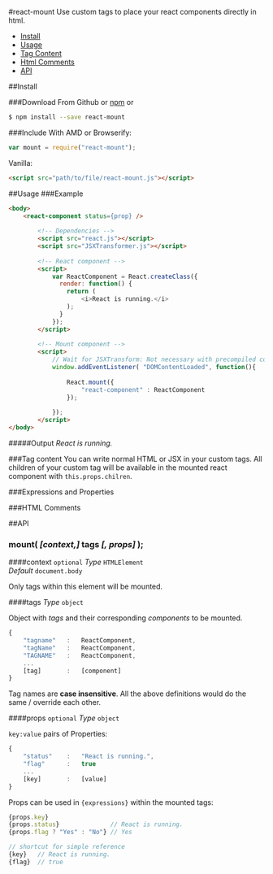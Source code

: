 #react-mount
Use custom tags to place your react components directly in html.

- [Install](#install)
- [Usage](#usage)
- [Tag Content](#tag-content)
- [Html Comments](#html-comments)
- [API](#api)


##Install

###Download
From Github or [npm](https://www.npmjs.org/package/react-mount) or

```sh
$ npm install --save react-mount
```

###Include
With AMD or Browserify:
```js
var mount = require("react-mount");
```
Vanilla:
```html
<script src="path/to/file/react-mount.js"></script>
```


##Usage
###Example

```html
<body>
    <react-component status={prop} />
		
		<!-- Dependencies -->
		<script src="react.js"></script>
		<script src="JSXTransformer.js"></script>
		
		<!-- React component -->
		<script>
		    var ReactComponent = React.createClass({
		      render: function() {
		        return (
		        	<i>React is running.</i>
		        );
		      }
		    });
		</script>
 		
		<!-- Mount component -->
		<script>
			// Wait for JSXTransform: Not necessary with precompiled components
			window.addEventListener( "DOMContentLoaded", function(){ 
				
				React.mount({
					"react-component" : ReactComponent
				});
			
			});
		</script>
</body>
```
#####Output
_React is running._

###Tag content
You can write normal HTML or JSX in your custom tags.
All children of your custom tag will be available in the mounted react component with `this.props.chilren`.


###Expressions and Properties

###HTML Comments


##API

### mount(   _[context,]_   tags   _[, props]_   );

####context `optional`
_Type_ `HTMLElement` <br>
_Default_ `document.body`

Only tags within this element will be mounted.


####tags 
_Type_ `object`

Object with _tags_ and their corresponding _components_ to be mounted.

```js
{
	"tagname"	: 	ReactComponent,
	"tagName"	: 	ReactComponent,
	"TAGNAME"	: 	ReactComponent,
	...
	[tag]		: 	[component]
}
```
Tag names are __case insensitive__. All the above definitions would do the same / override each other.

####props `optional`
_Type_ `object`

`key:value` pairs of Properties:
```js
{
	"status"	: 	"React is running.",
	"flag"		: 	true
	...
	[key]		: 	[value]
}
```

Props can be used in `{expressions}` within the mounted tags:
```js
{props.key}
{props.status} 				// React is running.
{props.flag ? "Yes" : "No"}	// Yes

// shortcut for simple reference
{key} 	// React is running.
{flag}	// true

```
